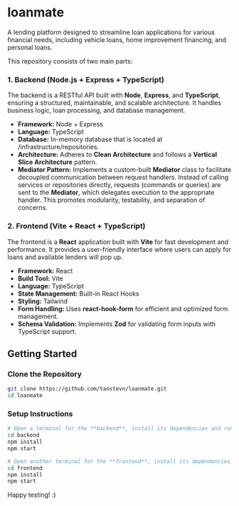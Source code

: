 # **loanmate**

A lending platform designed to streamline loan applications for various financial needs, including vehicle loans, home improvement financing, and personal loans.

This repository consists of two main parts:

### **1. Backend (Node.js + Express + TypeScript)**

The backend is a RESTful API built with **Node**, **Express**, and **TypeScript**, ensuring a structured, maintainable, and scalable architecture. It handles business logic, loan processing, and database management.

- **Framework:** Node + Express
- **Language:** TypeScript
- **Database:** In-memory database that is located at /infrastructure/repositories.
- **Architecture:** Adheres to **Clean Architecture** and follows a **Vertical Slice Architecture** pattern.
- **Mediator Pattern:** Implements a custom-built **Mediator** class to facilitate decoupled communication between request handlers. Instead of calling services or repositories directly, requests (commands or queries) are sent to the **Mediator**, which delegates execution to the appropriate handler. This promotes modularity, testability, and separation of concerns.

### **2. Frontend (Vite + React + TypeScript)**

The frontend is a **React** application built with **Vite** for fast development and performance. It provides a user-friendly interface where users can apply for loans and available lenders will pop up.

- **Framework:** React
- **Build Tool:** Vite
- **Language:** TypeScript
- **State Management:** Built-in React Hooks
- **Styling:** Tailwind
- **Form Handling:** Uses **react-hook-form** for efficient and optimized form management.
- **Schema Validation:** Implements **Zod** for validating form inputs with TypeScript support.

## **Getting Started**

### **Clone the Repository**

```bash
git clone https://github.com/tanstevn/loanmate.git
cd loanmate
```

### **Setup Instructions**

```bash
# Open a terminal for the **backend**, install its dependencies and run the application:
cd backend
npm install
npm start

# Open another terminal for the **frontend**, install its dependencies and run the application:
cd frontend
npm install
npm start
```

Happy testing! :)
